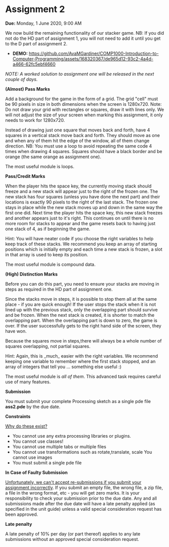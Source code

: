 # Assignment 2

**Due:** Monday, 1 June 2020, 9:00 AM

We now build the remaining functionality of our stacker game. NB: If you did not do the HD part of assignment 1, you will not need to add it until you get to the D part of assignment 2.


- **DEMO:** https://github.com/AvaMGardiner/COMP1000-Introduction-to-Computer-Programming/assets/168320367/de965d12-93c2-4a4d-a466-62fc5ebf4660

*NOTE: A worked solution to assignment one will be released in the next couple of days.*

**(Almost) Pass Marks**

Add a background for the game in the form of a grid. The grid "cell" must be 90 pixels in size in both dimensions when the screen is 1280x720. Note: Do not draw your grid with rectangles or squares, draw it with lines only. We will not adjust the size of your screen when marking this assignment, it only needs to work for 1280x720.

Instead of drawing just one square that moves back and forth, have 4 squares in a vertical stack move back and forth. They should move as one and when any of them hit the edge of the window, all of them change direction. NB: You must use a loop to avoid repeating the same code 4 times when drawing 4 squares. Squares should have a black border and be orange (the same orange as assignment one).

The most useful module is loops.

**Pass/Credit Marks**

When the player hits the space key, the currently moving stack should freeze and a new stack will appear just to the right of the frozen one. The new stack has four squares (unless you have done the next part) and their locations is exactly 90 pixels to the right of the last stack. The frozen one stays in place while the new stack moves up and down in the same way the first one did. Next time the player hits the space key, this new stack freezes and another appears just to it's right. This continues on until there is no more room for stacks to appear and the game resets back to having just one stack of 4, as if beginning the game.

Hint: You will have neater code if you choose the right variables to help keep track of these stacks. We recommend you keep an array of starting positions which is initially empty and each time a new stack is frozen, a slot in that array is used to keep its position.

The most useful module is compound data.

**(High) Distinction Marks**

Before you can do this part, you need to ensure your stacks are moving in steps as required in the HD part of assignment one.

Since the stacks move in steps, it is possible to stop them all at the same place - if you are quick enough! If the user stops the stack when it is not lined up with the previous stack, only the overlapping part should survive and be frozen. When the next stack is created, it is shorter to match the overlapping part. When the overlapping part is down to zero, the game is over. If the user successfully gets to the right hand side of the screen, they have won.

Because the squares move in steps,there will always be a whole number of squares overlapping, not partial squares.

Hint: Again, this is \_much\_ easier with the right variables. We recommend keeping one variable to remember where the first stack stopped, and an array of integers that tell you ... something else useful :)

The most useful module is *all of them*. This advanced task requires careful use of many features. 

**Submission**

You must submit your complete Processing sketch as a single pde file **ass2.pde** by the due date.

**Constraints**

<ins>Why do these exist?</ins>

- You cannot use any extra processing libraries or plugins.
- You cannot use classes!
- You cannot use multiple tabs or multiple files
- You cannot use transformations such as rotate,translate, scale You cannot use images
- You must submit a single pde file

**In Case of Faulty Submission**

<ins>Unfortunately, we can't accept re-submissions if you submit your assignment incorrectly</ins>. If you submit an empty file, the wrong file, a zip file, a file in the wrong format, etc - you will get zero marks. It is your responsibility to check your submission prior to the due date. Any and all submissions made after the due date will have a late penalty applied (as specified in the unit guide) unless a valid special consideration request has been approved.

**Late penalty**

A late penalty of 10% per day (or part thereof) applies to any late submissions without an approved special consideration request. 

